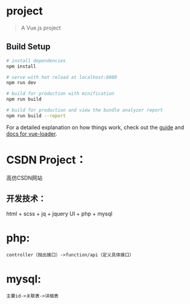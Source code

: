 # project

> A Vue.js project

## Build Setup

``` bash
# install dependencies
npm install

# serve with hot reload at localhost:8080
npm run dev

# build for production with minification
npm run build

# build for production and view the bundle analyzer report
npm run build --report
```

For a detailed explanation on how things work, check out the [guide](http://vuejs-templates.github.io/webpack/) and [docs for vue-loader](http://vuejs.github.io/vue-loader).


# CSDN Project：
高仿CSDN网站

## 开发技术：
html + scss + jq + jquery UI + php + mysql

# php:
    controller（抛出接口）->function/api（定义具体接口）

# mysql:
    主要id->关联表->详细表

